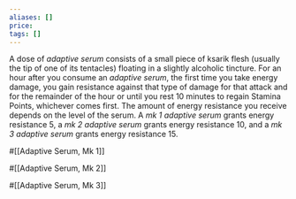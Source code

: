 ```yaml
---
aliases: []
price: 
tags: []
---
```


A dose of _adaptive serum_ consists of a small piece of ksarik flesh (usually the tip of one of its tentacles) floating in a slightly alcoholic tincture. For an hour after you consume an _adaptive serum_, the first time you take energy damage, you gain resistance against that type of damage for that attack and for the remainder of the hour or until you rest 10 minutes to regain Stamina Points, whichever comes first. The amount of energy resistance you receive depends on the level of the serum. A _mk 1 adaptive serum_ grants energy resistance 5, a _mk 2 adaptive serum_ grants energy resistance 10, and a _mk 3 adaptive serum_ grants energy resistance 15.

#[[Adaptive Serum, Mk 1]]

#[[Adaptive Serum, Mk 2]]

#[[Adaptive Serum, Mk 3]]
